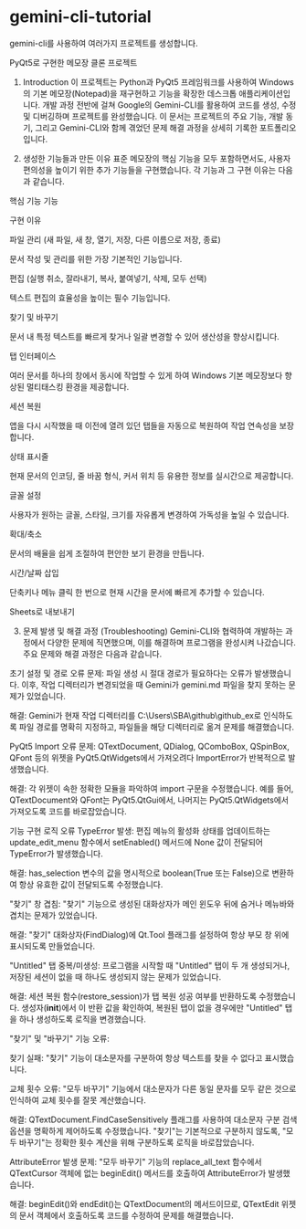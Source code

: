 # gemini-cli-tutorial
gemini-cli를 사용하여 여러가지 프로젝트를 생성합니다.

PyQt5로 구현한 메모장 클론 프로젝트
1. Introduction
이 프로젝트는 Python과 PyQt5 프레임워크를 사용하여 Windows의 기본 메모장(Notepad)을 재구현하고 기능을 확장한 데스크톱 애플리케이션입니다. 개발 과정 전반에 걸쳐 Google의 Gemini-CLI를 활용하여 코드를 생성, 수정 및 디버깅하며 프로젝트를 완성했습니다. 이 문서는 프로젝트의 주요 기능, 개발 동기, 그리고 Gemini-CLI와 함께 겪었던 문제 해결 과정을 상세히 기록한 포트폴리오입니다.



2. 생성한 기능들과 만든 이유
표준 메모장의 핵심 기능을 모두 포함하면서도, 사용자 편의성을 높이기 위한 추가 기능들을 구현했습니다. 각 기능과 그 구현 이유는 다음과 같습니다.

핵심 기능
기능

구현 이유

파일 관리 (새 파일, 새 창, 열기, 저장, 다른 이름으로 저장, 종료)

문서 작성 및 관리를 위한 가장 기본적인 기능입니다.

편집 (실행 취소, 잘라내기, 복사, 붙여넣기, 삭제, 모두 선택)

텍스트 편집의 효율성을 높이는 필수 기능입니다.

찾기 및 바꾸기

문서 내 특정 텍스트를 빠르게 찾거나 일괄 변경할 수 있어 생산성을 향상시킵니다.

탭 인터페이스

여러 문서를 하나의 창에서 동시에 작업할 수 있게 하여 Windows 기본 메모장보다 향상된 멀티태스킹 환경을 제공합니다.

세션 복원

앱을 다시 시작했을 때 이전에 열려 있던 탭들을 자동으로 복원하여 작업 연속성을 보장합니다.

상태 표시줄

현재 문서의 인코딩, 줄 바꿈 형식, 커서 위치 등 유용한 정보를 실시간으로 제공합니다.

글꼴 설정

사용자가 원하는 글꼴, 스타일, 크기를 자유롭게 변경하여 가독성을 높일 수 있습니다.

확대/축소

문서의 배율을 쉽게 조절하여 편안한 보기 환경을 만듭니다.

시간/날짜 삽입

단축키나 메뉴 클릭 한 번으로 현재 시간을 문서에 빠르게 추가할 수 있습니다.


Sheets로 내보내기


3. 문제 발생 및 해결 과정 (Troubleshooting)
Gemini-CLI와 협력하여 개발하는 과정에서 다양한 문제에 직면했으며, 이를 해결하며 프로그램을 완성시켜 나갔습니다. 주요 문제와 해결 과정은 다음과 같습니다.

초기 설정 및 경로 오류
문제: 파일 생성 시 절대 경로가 필요하다는 오류가 발생했습니다. 이후, 작업 디렉터리가 변경되었을 때 Gemini가 gemini.md 파일을 찾지 못하는 문제가 있었습니다.

해결: Gemini가 현재 작업 디렉터리를 C:\Users\SBA\github\github_ex로 인식하도록 파일 경로를 명확히 지정하고, 파일들을 해당 디렉터리로 옮겨 문제를 해결했습니다.

PyQt5 Import 오류
문제: QTextDocument, QDialog, QComboBox, QSpinBox, QFont 등의 위젯을 PyQt5.QtWidgets에서 가져오려다 ImportError가 반복적으로 발생했습니다.

해결: 각 위젯이 속한 정확한 모듈을 파악하여 import 구문을 수정했습니다. 예를 들어, QTextDocument와 QFont는 PyQt5.QtGui에서, 나머지는 PyQt5.QtWidgets에서 가져오도록 코드를 바로잡았습니다.

기능 구현 로직 오류
TypeError 발생: 편집 메뉴의 활성화 상태를 업데이트하는 update_edit_menu 함수에서 setEnabled() 메서드에 None 값이 전달되어 TypeError가 발생했습니다.

해결: has_selection 변수의 값을 명시적으로 boolean(True 또는 False)으로 변환하여 항상 유효한 값이 전달되도록 수정했습니다.

"찾기" 창 겹침: "찾기" 기능으로 생성된 대화상자가 메인 윈도우 뒤에 숨거나 메뉴바와 겹치는 문제가 있었습니다.

해결: "찾기" 대화상자(FindDialog)에 Qt.Tool 플래그를 설정하여 항상 부모 창 위에 표시되도록 만들었습니다.

"Untitled" 탭 중복/미생성: 프로그램을 시작할 때 "Untitled" 탭이 두 개 생성되거나, 저장된 세션이 없을 때 하나도 생성되지 않는 문제가 있었습니다.

해결: 세션 복원 함수(restore_session)가 탭 복원 성공 여부를 반환하도록 수정했습니다. 생성자(__init__)에서 이 반환 값을 확인하여, 복원된 탭이 없을 경우에만 "Untitled" 탭을 하나 생성하도록 로직을 변경했습니다.

"찾기" 및 "바꾸기" 기능 오류:

찾기 실패: "찾기" 기능이 대소문자를 구분하여 항상 텍스트를 찾을 수 없다고 표시했습니다.

교체 횟수 오류: "모두 바꾸기" 기능에서 대소문자가 다른 동일 문자를 모두 같은 것으로 인식하여 교체 횟수를 잘못 계산했습니다.

해결: QTextDocument.FindCaseSensitively 플래그를 사용하여 대소문자 구분 검색 옵션을 명확하게 제어하도록 수정했습니다. "찾기"는 기본적으로 구분하지 않도록, "모두 바꾸기"는 정확한 횟수 계산을 위해 구분하도록 로직을 바로잡았습니다.

AttributeError 발생
문제: "모두 바꾸기" 기능의 replace_all_text 함수에서 QTextCursor 객체에 없는 beginEdit() 메서드를 호출하여 AttributeError가 발생했습니다.

해결: beginEdit()와 endEdit()는 QTextDocument의 메서드이므로, QTextEdit 위젯의 문서 객체에서 호출하도록 코드를 수정하여 문제를 해결했습니다.